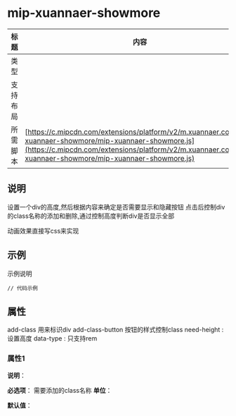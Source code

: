 # mip-xuannaer-showmore

标题|内容
----|----
类型|
支持布局|
所需脚本| [https://c.mipcdn.com/extensions/platform/v2/m.xuannaer.com/mip-xuannaer-showmore/mip-xuannaer-showmore.js](https://c.mipcdn.com/extensions/platform/v2/m.xuannaer.com/mip-xuannaer-showmore/mip-xuannaer-showmore.js)

## 说明

设置一个div的高度,然后根据内容来确定是否需要显示和隐藏按钮
点击后控制div的class名称的添加和删除,通过控制高度判断div是否显示全部

动画效果直接写css来实现

## 示例

示例说明

```
// 代码示例
```

## 属性
add-class 用来标识div
add-class-button 按钮的样式控制class
need-height : 设置高度
data-type : 只支持rem

### 属性1

**说明**：

**必选项**：
    需要添加的class名称
**单位**：

**默认值**：